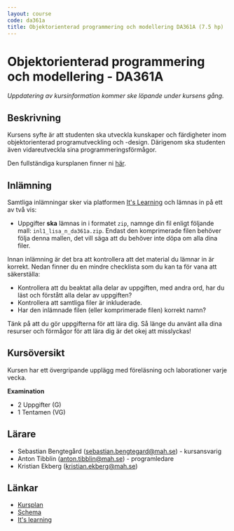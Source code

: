 ```yaml
---
layout: course
code: da361a
title: Objektorienterad programmering och modellering DA361A (7.5 hp)
---
```


# Objektorienterad programmering och modellering - DA361A

_Uppdatering av kursinformation kommer ske löpande under kursens gång._

## Beskrivning

Kursens syfte är att studenten ska utveckla kunskaper och färdigheter inom objektorienterad programutveckling och -design. Därigenom ska studenten även vidareutveckla sina programmeringsförmågor.

Den fullständiga kursplanen finner ni [här][kursplan].

## Inlämning

Samtliga inlämningar sker via platformen [It's Learning][itslearning] och lämnas in på ett av två vis:

* Uppgifter **ska** lämnas in i formatet `zip`, namnge din fil enligt följande mall: `inl1_lisa_n_da361a.zip`. Endast den komprimerade filen behöver följa denna mallen, det vill säga att du behöver inte döpa om alla dina filer.

Innan inlämning är det bra att kontrollera att det material du lämnar in är korrekt. Nedan finner du en mindre checklista som du kan ta för vana att säkerställa:

* Kontrollera att du beaktat alla delar av uppgiften, med andra ord, har du läst och förstått alla delar av uppgiften?
* Kontrollera att samtliga filer är inkluderade.
* Har den inlämnade filen (eller komprimerade filen) korrekt namn?

Tänk på att du gör uppgifterna för att lära dig. Så länge du använt alla dina resurser och förmågor för att lära dig är det okej att misslyckas!

## Kursöversikt

Kursen har ett övergripande upplägg med föreläsning och laborationer varje vecka.

**Examination**

* 2 Uppgifter (G)
* 1 Tentamen (VG)

## Lärare

* Sebastian Bengtegård (sebastian.bengtegard@mah.se) - kursansvarig
* Anton Tibblin (anton.tibblin@mah.se) - programledare
* Kristian Ekberg (kristian.ekberg@mah.se)

## Länkar

* [Kursplan][kursplan]
* [Schema][schema]
* [It's learning][itslearning]

[kursplan]: /courses/da361a/syllabus.html "Gå till kursplanen"
[schema]: http://schema.mah.se/setup/jsp/Schema.jsp?startDatum=idag&intervallTyp=m&intervallAntal=6&sokMedAND=false&sprak=SV&resurser=k.ME135A-20152-TS568-%2C "Gå till schemat"
[itslearning]: https://mah.itslearning.com/elogin/ "Gå till It's learning"
